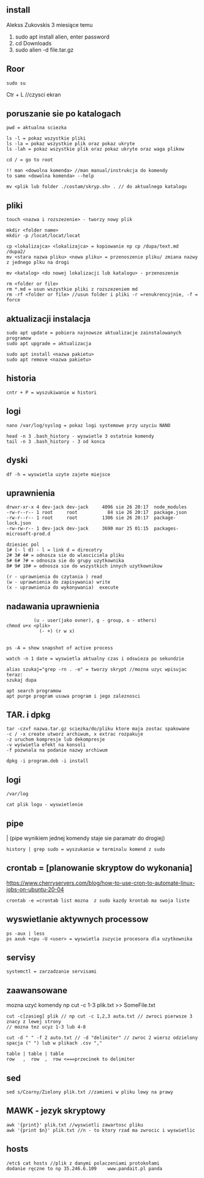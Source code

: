 ## install 

Alekss Zukovskis
3 miesiące temu
1. sudo apt install alien, enter password
2. cd Downloads
3. sudo alien -d file.tar.gz

## Roor
```
sudo su
```

Ctr + L //czysci ekran

## poruszanie sie po katalogach
```
pwd = aktualna sciezka

ls -l = pokaz wszystkie pliki
ls -la = pokaz wszystkie plik oraz pokaz ukryte
ls -lah = pokaz wszystkie plik oraz pokaz ukryte oraz waga plikow

cd / = go to root

!! man <dowolna komenda> //man manual/instrukcja do komendy
to samo <dowolna komenda> --help

mv <plik lub folder ./costam/skryp.sh> . // do aktualnego katalogu
```
## pliki
```
touch <nazwa i rozszezenie> - tworzy nowy plik

mkdir <folder name>
mkdir -p /locat/locat/locat

cp <lokalizajca> <lokalizajca> = kopiowanie np cp /dupa/text.md /dupa2/
mv <stara nazwa pliku> <nowa pliku> = przenoszenie pliku/ zmiana nazwy z jednego plku na drogi

mv <katalog> <do nowej lokalizacji lub katalogu> - przenoszenie

rm <folder or file>
rm *.md = usun wszystkie pliki z rozszezeniem md
rm -rf <folder or file> //usun folder i pliki -r =renukrencyjnie, -f = force

```

## aktualizacji instalacja
```
sudo apt update = pobiera najnowsze aktualizacje zainstalowanych programow
sudo apt upgrade = aktualizacja

sudo apt install <nazwa pakietu>
sudo apt remove <nazwa pakietu>
```

## historia
```
cntr + P = wyszukiwanie w histori
```

## logi
```
nano /var/log/syslog = pokaz logi systemowe przy uzyciu NANO

head -n 3 .bash_history - wyswietle 3 ostatnie komendy 
tail -n 3 .bash_history - 3 od konca
```

## dyski
```
df -h = wyswietla uzyte zajete miejsce
```

## uprawnienia

```
drwxr-xr-x 4 dev-jack dev-jack     4096 sie 26 20:17  node_modules
-rw-r--r-- 1 root     root           84 sie 26 20:17  package.json
-rw-r--r-- 1 root     root         1306 sie 26 20:17  package-lock.json
-rw-rw-r-- 1 dev-jack dev-jack     3690 mar 25 01:15  packages-microsoft-prod.d

dziesiec pol 
1# (- l d) - l = link d = direcotry
2# 3# 4# = odnosza sie do wlasciciela pliku 
5# 6# 7# = odnosza sie do grupy uzytkownika
8# 9# 10# = odnosza sie do wszystkich innych uzytkownikow
```
```
(r - uprawnienia do czytania ) read
(w - uprawnienia do zapisywania) write
(x - uprawnienia do wykonywania)  execute
```
## nadawania uprawnienia
```
          (u - user(jako ovner), g - group, o - others)
chmod u+x <plik>
            (- +) (r w x)
```

## 
```
ps -A = show snapshot of active process

watch -n 1 date = wyswietla aktualny czas i odswieza po sekundzie

alias szukaj="grep -rn . -e" = tworzy skrypt //mozna uzyc wpisujac teraz:
szukaj dupa

apt search programow
apt purge program usuwa program i jego zaleznosci
```

## TAR. i dpkg
```
tar -czvf nazwa.tar.gz sciezka/do/pliku ktore maja zostac spakowane
-c / -x create utworz archiwum, x extrac rozpakuje
-z uruchom kompresje lub dekompresje
-v wyświetla efekt na konsoli
-f pozwnala na podanie nazwy archiwum
```

```
dpkg -i program.deb -i install 
```

## logi
```
/var/log

cat plik logu - wyswietlenie
```

## pipe
  |   (pipe wynikiem jednej komendy staje sie paramatr do drogiej)
```
history | grep sudo = wyszukanie w terminalu komend z sudo
```

## crontab = [planowanie skryptow do wykonania]
https://www.cherryservers.com/blog/how-to-use-cron-to-automate-linux-jobs-on-ubuntu-20-04
```
crontab -e =crontab list mozna  z sudo kazdy krontab ma swoja liste
```

## wyswietlanie aktywnych processow
```
ps -aux | less
ps axuk +cpu -U <user> = wyswietla zuzycie procesora dla uzytkownika
```

## servisy
```
systemctl = zarzadzanie servisami
```

## zaawansowane
mozna uzyć komendy np cut -c 1-3 plik.txt >> SomeFile.txt
```
cut -c[zasieg] plik // np cut -c 1,2,3 auta.txt // zwroci pierwsze 3 znacy z lewej strony
// mozna tez ucyz 1-3 lub 4-8 

cut -d " " -f 2 auto.txt // -d "delimiter" // zwroc 2 wiersz odzielony spacja (" ") lub w plikach .csv "," 

table | table | table
row   ,  row  ,  row <===przecinek to delimiter
```
## sed
```
sed s/Czarny/Zielony plik.txt //zamieni w pliku lewy na prawy
```

## MAWK - jezyk skryptowy
```
awk '{print}' plik.txt //wyswietli zawartosc pliku
awk '{print $n}' plik.txt //n - to ktory rzad ma zwrocic i wyswietlic

```

## hosts
```
/etc$ cat hosts //plik z danymi polaczeniami protokołami
dodanie ręczne to np 35.246.6.109    www.pandait.pl panda
```